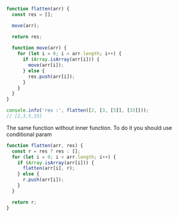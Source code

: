 ```js
function flatten(arr) {
  const res = [];

  move(arr);

  return res;
  
  function move(arr) {
    for (let i = 0; i < arr.length; i++) {
      if (Array.isArray(arr[i])) {
        move(arr[i]);
      } else {
        res.push(arr[i]);
      }
    }
  }
}

console.info('res :', flatten([2, [3, [5]], [33]]));
// [2,3,5,33]
```

The same function without inner function. To do it you should use 
conditional param
```js
function flatten(arr, res) {
  const r = res ? res : [];
  for (let i = 0; i < arr.length; i++) {
    if (Array.isArray(arr[i])) {
      flatten(arr[i], r);
    } else {
      r.push(arr[i]);
    }
  }

  return r;
}
```
